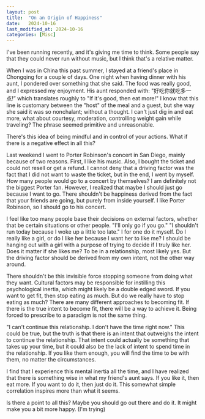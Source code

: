 ```yaml
---
layout: post
title:  "On an Origin of Happiness"
date:   2024-10-16
last_modified_at: 2024-10-16
categories: [Misc]
---
```


I've been running recently, and it's giving me time to think. Some people say that they could never run without music, but I think that's a relative matter. 

When I was in China this past summer, I stayed at a friend's place in Chongqing for a couple of days. One night when having dinner with his aunt, I pondered over something that she said. The food was really good, and I expressed my enjoyment. His aunt responded with: "好吃你就吃多一点!” which translates roughly to "If it's good, then eat more!" I know that this line is customary between the "host" of the meal and a guest, but she way she said it was so nonchalant; without a thought. I can't just dig in and eat more, what about courtesy, moderation, controlling weight gain while traveling? The phrase seemed primitive and unreasonable. 

There's this idea of being mindful and in control of your actions. What if there is a negative effect in all this?

Last weekend I went to Porter Robinson's concert in San Diego, mainly because of two reasons. First, I like his music. Also, I bought the ticket and could not resell or get a refund. I cannot deny that a driving factor was the fact that I did not want to waste the ticket, but in the end, I went by myself. How many people would go to a concert by themselves? I am definitely not the biggest Porter fan. However, I realized that maybe I should just go because I want to go. There shouldn't be happiness derived from the fact that your friends are going, but purely from inside yourself. I like Porter Robinson, so I should go to his concert.

I feel like too many people base their decisions on external factors, whether that be certain situations or other people. "I'll only go if you go." "I shouldn't run today because I woke up a little too late." I for one do it myself. Do I really like a girl, or do I like her because I want her to like me? I should be hanging out with a girl with a purpose of trying to decide if I truly like her. Does it matter if she likes me? To be in a relationship, most likely yes. But the driving factor should be derived from my own intent, not the other way around.

There shouldn't be this invisible force stopping someone from doing what they want. Cultural factors may be responsible for instilling this psychological inertia, which might likely be a double edged sword. If you want to get fit, then stop eating as much. But do we really have to stop eating as much? There are many different approaches to becoming fit. If there is the true intent to become fit, there will be a way to achieve it. Being forced to prescribe to a paradigm is not the same thing.

"I can't continue this relationship. I don't have the time right now." This could be true, but the truth is that there is an intent that outweighs the intent to continue the relationship. That intent could actually be something that takes up your time, but it could also be the lack of intent to spend time in the relationship. If you like them enough, you will find the time to be with them, no matter the circumstances. 

I find that I experience this mental inertia all the time, and I have realized that there is something wise in what my friend's aunt says. If you like it, then eat more. If you want to do it, then just do it. This somewhat simple correlation inspires more than what it seems. 

Is there a point to all this? Maybe you should go out there and do it. It might make you a bit more happy. (I'm trying)
